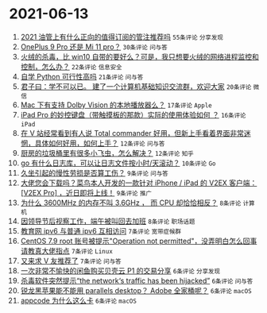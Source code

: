 # 2021-06-13

1. [2021 油管上有什么正向的值得订阅的管注推荐吗](https://www.v2ex.com/t/783183) `55条评论` `分享发现`
1. [OnePlus 9 Pro 还是 Mi 11 pro？](https://www.v2ex.com/t/783185) `30条评论` `问与答`
1. [火绒的杀毒，比 win10 自带的要好么？可是，我只想要火绒的网络进程监控和控制，怎么办？](https://www.v2ex.com/t/783173) `22条评论` `信息安全`
1. [自学 Python 可行性高吗](https://www.v2ex.com/t/783175) `21条评论` `问与答`
1. [君子曰：学不可以已。 建了一个计算机基础知识交流群，欢迎大家](https://www.v2ex.com/t/783152) `20条评论` `微信`
1. [Mac 下有支持 Dolby Vision 的本地播放器么？](https://www.v2ex.com/t/783200) `17条评论` `Apple`
1. [iPad Pro 的妙控键盘（带触摸板的那款）实际的使用体验如何 ？](https://www.v2ex.com/t/783170) `16条评论` `iPad`
1. [在 V 站经常看到有人说 Total commander 好用，但新上手看着界面非常迷惘，具体如何好用，如何上手？](https://www.v2ex.com/t/783181) `12条评论` `问与答`
1. [厨房的垃圾桶里有很多小飞虫，怎么解决？](https://www.v2ex.com/t/783161) `12条评论` `知乎`
1. [go 有什么日志库，可以让日志文件按小时/天滚动？](https://www.v2ex.com/t/783180) `10条评论` `Go`
1. [久坐引起的慢性劳损是否算工伤？](https://www.v2ex.com/t/783209) `9条评论` `问与答`
1. [大佬您会下载吗？菜鸟本人开发的一款针对 iPhone / iPad 的 V2EX 客户端： [V2EX Pro] ，近日即将上线！](https://www.v2ex.com/t/783154) `9条评论` `推广`
1. [为什么 3600MHz 的内存不叫 3.6GHz ， 而 CPU 却恰恰相反？](https://www.v2ex.com/t/783212) `8条评论` `计算机`
1. [因领导节后视察工作，端午被叫回去加班](https://www.v2ex.com/t/783172) `8条评论` `职场话题`
1. [教育网 ipv6 与普通 ipv6 互相访问](https://www.v2ex.com/t/783205) `7条评论` `宽带症候群`
1. [CentOS 7.9 root 账号被提示"Operation not permitted"，没弄明白怎么回事请教真大佬指点](https://www.v2ex.com/t/783186) `7条评论` `Linux`
1. [又来求 V 友推荐了](https://www.v2ex.com/t/783167) `7条评论` `问与答`
1. [一次非常不愉快的闲鱼购买贝壳云 P1 的交易分享](https://www.v2ex.com/t/783218) `6条评论` `分享发现`
1. [杀毒软件突然提示“the network‘s traffic has been hijacked”](https://www.v2ex.com/t/783208) `6条评论` `问与答`
1. [锐龙黑苹果能不能用 parallels desktop？ Adobe 全家桶呢？](https://www.v2ex.com/t/783196) `6条评论` `macOS`
1. [appcode 为什么这么卡](https://www.v2ex.com/t/783162) `6条评论` `macOS`
